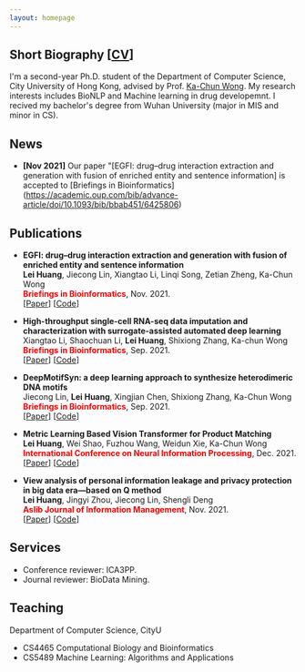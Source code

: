 ```yaml
---
layout: homepage
---
```


## Short Biography [<a href="" target="_blank">CV</a>]

I'm a second-year Ph.D. student of the Department of Computer Science, City University of Hong Kong, advised by Prof. [Ka-Chun Wong](http://www.cs.toronto.edu/~wkc/). My research interests includes BioNLP and Machine learning in drug developemnt. I recived my bachelor's degree from Wuhan University (major in MIS and minor in CS). 

## News

- **[Nov 2021]** Our paper "[EGFI: drug–drug interaction extraction and generation with fusion of enriched entity and sentence information] is accepted to [Briefings in Bioinformatics] (https://academic.oup.com/bib/advance-article/doi/10.1093/bib/bbab451/6425806)

## Publications
- **EGFI: drug–drug interaction extraction and generation with fusion of enriched entity and sentence information**
  <br>
  **Lei Huang**, Jiecong Lin, Xiangtao Li, Linqi Song, Zetian Zheng, Ka-Chun Wong
  <br>
  <span style="color:red">**Briefings in Bioinformatics**</span>, Nov. 2021.
  <br>
  [[Paper](https://academic.oup.com/bib/advance-article/doi/10.1093/bib/bbab451/6425806)] [[Code]()]

  
- **High-throughput single-cell RNA-seq data imputation and characterization with surrogate-assisted automated deep learning**
  <br>
  Xiangtao Li, Shaochuan Li, **Lei Huang**, Shixiong Zhang, Ka-chun Wong
  <br>
  <span style="color:red">**Briefings in Bioinformatics**</span>, Sep. 2021.
  <br>
  [[Paper](https://academic.oup.com/bib/advance-article/doi/10.1093/bib/bbab368/6374131?searchresult=1)] [[Code](https://github.com/li-shaochuan/SEDIM)]
  
- **DeepMotifSyn: a deep learning approach to synthesize heterodimeric DNA motifs**
  <br>
  Jiecong Lin, **Lei Huang**, Xingjian Chen, Shixiong Zhang, Ka-Chun Wong
  <br>
  <span style="color:red">**Briefings in Bioinformatics**</span>, Sep. 2021.
  <br>
  [[Paper](https://academic.oup.com/bib/advance-article/doi/10.1093/bib/bbab334/6370301?searchresult=1)] [[Code](https://github.com/JasonLinjc/deepMotifSyn)]
  
- **Metric Learning Based Vision Transformer for Product Matching**
  <br>
  **Lei Huang**, Wei Shao, Fuzhou Wang, Weidun Xie, Ka-Chun Wong
  <br>
  <span style="color:red">**International Conference on Neural Information Processing**</span>, Dec. 2021.
  <br>
  [[Paper](https://link.springer.com/chapter/10.1007/978-3-030-92185-9_1)] [[Code]()]
  
- **View analysis of personal information leakage and privacy protection in big data era—based on Q method**
  <br>
  **Lei Huang**, Jingyi Zhou, Jiecong Lin, Shengli Deng
  <br>
  <span style="color:red">**Aslib Journal of Information Management**</span>, Nov. 2021.
  <br>
  [[Paper](https://www.emerald.com/insight/content/doi/10.1108/AJIM-05-2021-0144/full/html)] [[Code]()]
 
  
## Services

- Conference reviewer: ICA3PP.
- Journal reviewer: BioData Mining.

## Teaching
Department of Computer Science, CityU
- CS4465 Computational Biology and Bioinformatics
- CS5489 Machine Learning: Algorithms and Applications

